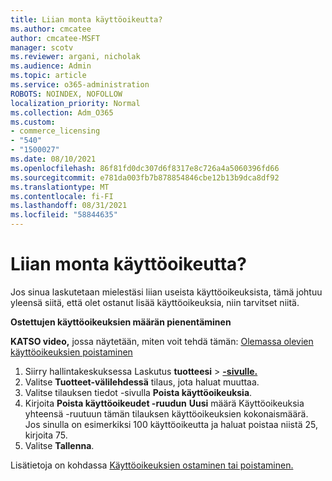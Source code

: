 ```yaml
---
title: Liian monta käyttöoikeutta?
ms.author: cmcatee
author: cmcatee-MSFT
manager: scotv
ms.reviewer: argani, nicholak
ms.audience: Admin
ms.topic: article
ms.service: o365-administration
ROBOTS: NOINDEX, NOFOLLOW
localization_priority: Normal
ms.collection: Adm_O365
ms.custom:
- commerce_licensing
- "540"
- "1500027"
ms.date: 08/10/2021
ms.openlocfilehash: 86f81fd0dc307d6f8317e8c726a4a5060396fd66
ms.sourcegitcommit: e781da003fb7b878854846cbe12b13b9dca8df92
ms.translationtype: MT
ms.contentlocale: fi-FI
ms.lasthandoff: 08/31/2021
ms.locfileid: "58844635"
---
```

# <a name="too-many-licenses"></a>Liian monta käyttöoikeutta?

Jos sinua laskutetaan mielestäsi liian useista käyttöoikeuksista, tämä johtuu yleensä siitä, että olet ostanut lisää käyttöoikeuksia, niin tarvitset niitä.
  
**Ostettujen käyttöoikeuksien määrän pienentäminen**

**KATSO video,** jossa näytetään, miten voit tehdä tämän: [Olemassa olevien käyttöoikeuksien poistaminen](https://go.microsoft.com/fwlink/p/?linkid=2154938)
  
1. Siirry hallintakeskuksessa Laskutus **tuotteesi** \> **[-sivulle.](https://go.microsoft.com/fwlink/p/?linkid=842054)**
2. Valitse **Tuotteet-välilehdessä** tilaus, jota haluat muuttaa.
3. Valitse tilauksen tiedot -sivulla **Poista käyttöoikeuksia**.
4. Kirjoita **Poista käyttöoikeudet -ruudun** **Uusi** määrä  Käyttöoikeuksia yhteensä -ruutuun tämän tilauksen käyttöoikeuksien kokonaismäärä. Jos sinulla on esimerkiksi 100 käyttöoikeutta ja haluat poistaa niistä 25, kirjoita 75.
5. Valitse **Tallenna**.

Lisätietoja on kohdassa [Käyttöoikeuksien ostaminen tai poistaminen.](https://docs.microsoft.com/microsoft-365/commerce/licenses/buy-licenses)